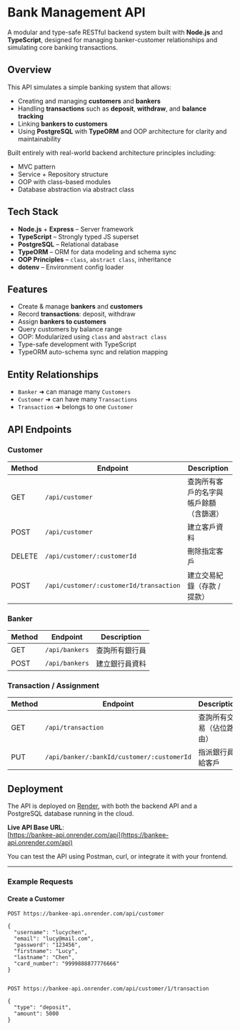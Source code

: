 # Bank Management API

A modular and type-safe RESTful backend system built with **Node.js** and **TypeScript**, designed for managing banker-customer relationships and simulating core banking transactions.

## Overview

This API simulates a simple banking system that allows:
- Creating and managing **customers** and **bankers**
- Handling **transactions** such as **deposit**, **withdraw**, and **balance tracking**
- Linking **bankers to customers**
- Using **PostgreSQL** with **TypeORM** and OOP architecture for clarity and maintainability

Built entirely with real-world backend architecture principles including:
- MVC pattern  
- Service + Repository structure  
- OOP with class-based modules  
- Database abstraction via abstract class

## Tech Stack

- **Node.js** + **Express** – Server framework
- **TypeScript** – Strongly typed JS superset
- **PostgreSQL** – Relational database
- **TypeORM** – ORM for data modeling and schema sync
- **OOP Principles** – `class`, `abstract class`, inheritance
- **dotenv** – Environment config loader

## Features

- Create & manage **bankers** and **customers**
- Record **transactions**: deposit, withdraw
- Assign **bankers to customers**
- Query customers by balance range
- OOP: Modularized using `class` and `abstract class`
- Type-safe development with TypeScript
- TypeORM auto-schema sync and relation mapping

##  Entity Relationships

- `Banker` ➜ can manage many `Customers`
- `Customer` ➜ can have many `Transactions`
- `Transaction` ➜ belongs to one `Customer`

## API Endpoints

### Customer

| Method | Endpoint                                 | Description                            |
|--------|------------------------------------------|----------------------------------------|
| GET    | `/api/customer`                          | 查詢所有客戶的名字與帳戶餘額（含篩選）  |
| POST   | `/api/customer`                          | 建立客戶資料                            |
| DELETE | `/api/customer/:customerId`              | 刪除指定客戶                            |
| POST   | `/api/customer/:customerId/transaction`  | 建立交易紀錄（存款 / 提款）             |

### Banker

| Method | Endpoint        | Description        |
|--------|-----------------|--------------------|
| GET    | `/api/bankers`  | 查詢所有銀行員     |
| POST   | `/api/bankers`  | 建立銀行員資料     |

### Transaction / Assignment

| Method | Endpoint                                           | Description                           |
|--------|----------------------------------------------------|---------------------------------------|
| GET    | `/api/transaction`                                 | 查詢所有交易（佔位路由）               |
| PUT    | `/api/banker/:bankId/customer/:customerId`         | 指派銀行員給客戶                     |

## Deployment

The API is deployed on [Render](https://render.com), with both the backend API and a PostgreSQL database running in the cloud.

**Live API Base URL**:  
[https://bankee-api.onrender.com/api](https://bankee-api.onrender.com/api)

You can test the API using Postman, curl, or integrate it with your frontend.

---

### Example Requests

#### Create a Customer
```http
POST https://bankee-api.onrender.com/api/customer

{
  "username": "lucychen",
  "email": "lucy@mail.com",
  "password": "123456",
  "firstname": "Lucy",
  "lastname": "Chen",
  "card_number": "9999888877776666"
}


POST https://bankee-api.onrender.com/api/customer/1/transaction

{
  "type": "deposit",
  "amount": 5000
}


